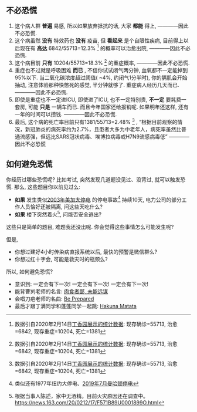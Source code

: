 <!--
.. title: 避免新冠肺炎恐慌
.. slug: avoid_panic
.. date: 2020-2-14 12:00 UTC+08:00
.. tags: 
.. category: 
.. link:
.. description:
.. type: text
-->

## 不必恐慌

1. 这个病人群 **普遍** 易感, 所以如果放弃抵抗的话, 大家 **都能** 得上, ————因此不必恐慌. 
2. 这个病虽然 **没有** 特效药也 **没有** 疫苗, 但 **看起来** 是个自限性疾病, 目前得上以后现在有 **高达** 6842/55713=12.3% [^1] 的概率可以治愈出院, ————因此不必恐慌.
3. 这个病目前 **只有** 10204/55713=18.3% [^1] 的重症概率, ————因此不必恐慌.
4. 重症也不过就是呼吸困难 **而已** , 不信你试试闭气两分钟, 血氧都不一定能掉到95%以下. 当二氧化碳浓度超过阈值( ~4%, 约闭气1分半时), 你的膈肌会开始抽动, 注意体验那种快憋死的感觉, 半分钟就够了. 重症病人经历几天而已. ————因此不必恐慌.
5. 即使是重症也不一定进ICU, 即使进了ICU, 也不一定特别贵, **不一定** 要耗费一套房, 可能 **只是** 一辆车而已. 而且今年国家还给报销呢. 如果明年还这样, 还有一年的时间可以攒钱. ————因此不必恐慌.
6. 最后, 这个病的死亡率目前只有1381/55713=2.48% [^1] , 
“根据目前观察的情况，新冠肺炎的病死率约为2.7%，且患者大多为中老年人，病死率虽然比普通流感强，但远比SARS冠状病毒、埃博拉病毒或H7N9流感病毒低” 
————因此不必恐慌

## 如何避免恐慌

你经历过哪些恐慌呢? 比如考试, 突然发现几道题没见过、没背过, 就可以触发恐慌. 那么, 这些题目你以前见过么:

* **如果** 发生类似[2003年美加大停电](https://zh.wikipedia.org/zh-hans/2003%E5%B9%B4%E7%BE%8E%E5%8A%A0%E5%A4%A7%E5%81%9C%E7%94%B5) 的停电事故[^2] 持续10天, 电力公司的部分工作人员恰好还被隔离, 问这些天吃什么? 
* **如果** 楼下突然着火[^3], 问能否安全逃出?

这些只是简单的题目, 难题我还没出呢. 你会觉得这些事情怎么可能发生呢? 

但是, 

* 你想过建好4小时传染病直报系统以后, 最快的预警是微信群么? 
* 你想过红十字会, 可能是救灾时的瓶颈么?

所以, 如何避免恐慌?

* 意识到: 一定会有下一次! 一定会有下一次! 一定会有下一次!  
* 能背曹刿老师的名言: [肉食者鄙, 未能远谋](https://ctext.org/chun-qiu-zuo-zhuan/zhuang-gong-shi-nian)
* 会唱刀疤老师的名曲: [Be Prepared](https://music.163.com/#/song?id=1377408858)
* 最后才跟丁满同学和蓬蓬同学一起跳: [Hakuna Matata](https://music.163.com/#/song?id=5057942)

[^1]: 数据引自2020年2月14日[丁香园展示的统计数据]( https://ncov.dxy.cn/ncovh5/view/pneumonia): 现存确诊=55713, 治愈=6842, 现存重症=10204, 死亡=1381
[^2]: 类似还有1977年纽约大停电、[2019年7月曼哈顿停电](https://zh.wikipedia.org/zh-hans/2019%E5%B9%B47%E6%9C%88%E6%9B%BC%E5%93%88%E9%A1%BF%E5%81%9C%E7%94%B5)
[^3]: 根据当事人陈述，家中无酒精。目前火灾原因还在调查中。 https://news.163.com/20/0212/17/F571B89U0001899O.html
